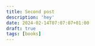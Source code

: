 ```yaml
---
title: Second post
description: 'hey'
date: 2024-02-14T07:07:07+01:00
draft: true
tags: [books]
---
```

